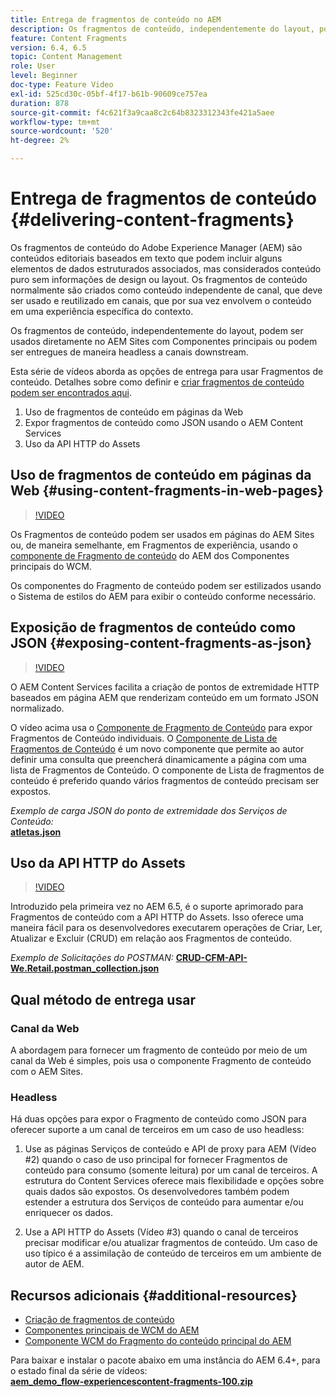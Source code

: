 ```yaml
---
title: Entrega de fragmentos de conteúdo no AEM
description: Os fragmentos de conteúdo, independentemente do layout, podem ser usados diretamente no AEM Sites com Componentes principais ou podem ser entregues de maneira headless a canais downstream.
feature: Content Fragments
version: 6.4, 6.5
topic: Content Management
role: User
level: Beginner
doc-type: Feature Video
exl-id: 525cd30c-05bf-4f17-b61b-90609ce757ea
duration: 878
source-git-commit: f4c621f3a9caa8c2c64b8323312343fe421a5aee
workflow-type: tm+mt
source-wordcount: '520'
ht-degree: 2%

---
```


# Entrega de fragmentos de conteúdo {#delivering-content-fragments}

Os fragmentos de conteúdo do Adobe Experience Manager (AEM) são conteúdos editoriais baseados em texto que podem incluir alguns elementos de dados estruturados associados, mas considerados conteúdo puro sem informações de design ou layout. Os fragmentos de conteúdo normalmente são criados como conteúdo independente de canal, que deve ser usado e reutilizado em canais, que por sua vez envolvem o conteúdo em uma experiência específica do contexto.

Os fragmentos de conteúdo, independentemente do layout, podem ser usados diretamente no AEM Sites com Componentes principais ou podem ser entregues de maneira headless a canais downstream.

Esta série de vídeos aborda as opções de entrega para usar Fragmentos de conteúdo. Detalhes sobre como definir e [criar fragmentos de conteúdo podem ser encontrados aqui](content-fragments-feature-video-use.md).

1. Uso de fragmentos de conteúdo em páginas da Web
2. Expor fragmentos de conteúdo como JSON usando o AEM Content Services
3. Uso da API HTTP do Assets

## Uso de fragmentos de conteúdo em páginas da Web {#using-content-fragments-in-web-pages}

>[!VIDEO](https://video.tv.adobe.com/v/22449?quality=12&learn=on)

Os Fragmentos de conteúdo podem ser usados em páginas do AEM Sites ou, de maneira semelhante, em Fragmentos de experiência, usando o [componente de Fragmento de conteúdo](https://experienceleague.adobe.com/docs/experience-manager-core-components/using/components/content-fragment-component.html?lang=pt-BR) do AEM dos Componentes principais do WCM.

Os componentes do Fragmento de conteúdo podem ser estilizados usando o Sistema de estilos do AEM para exibir o conteúdo conforme necessário.

## Exposição de fragmentos de conteúdo como JSON {#exposing-content-fragments-as-json}

>[!VIDEO](https://video.tv.adobe.com/v/22448?quality=12&learn=on)

O AEM Content Services facilita a criação de pontos de extremidade HTTP baseados em página AEM que renderizam conteúdo em um formato JSON normalizado.

O vídeo acima usa o [Componente de Fragmento de Conteúdo](https://experienceleague.adobe.com/docs/experience-manager-core-components/using/components/content-fragment-component.html?lang=pt-BR) para expor Fragmentos de Conteúdo individuais. O [Componente de Lista de Fragmentos de Conteúdo](https://experienceleague.adobe.com/docs/experience-manager-core-components/using/components/content-fragment-list.html) é um novo componente que permite ao autor definir uma consulta que preencherá dinamicamente a página com uma lista de Fragmentos de Conteúdo. O componente de Lista de fragmentos de conteúdo é preferido quando vários fragmentos de conteúdo precisam ser expostos.

*Exemplo de carga JSON do ponto de extremidade dos Serviços de Conteúdo:*\
**[atletas.json](assets/athletes.json)**

## Uso da API HTTP do Assets

>[!VIDEO](https://video.tv.adobe.com/v/26390?quality=12&learn=on)

Introduzido pela primeira vez no AEM 6.5, é o suporte aprimorado para Fragmentos de conteúdo com a API HTTP do Assets. Isso oferece uma maneira fácil para os desenvolvedores executarem operações de Criar, Ler, Atualizar e Excluir (CRUD) em relação aos Fragmentos de conteúdo.

*Exemplo de Solicitações do POSTMAN:*
**[CRUD-CFM-API-We.Retail.postman_collection.json](assets/CRUD-CFM-API-We.Retail.postman_collection.json)**

## Qual método de entrega usar

### Canal da Web

A abordagem para fornecer um fragmento de conteúdo por meio de um canal da Web é simples, pois usa o componente Fragmento de conteúdo com o AEM Sites.

### Headless

Há duas opções para expor o Fragmento de conteúdo como JSON para oferecer suporte a um canal de terceiros em um caso de uso headless:

1. Use as páginas Serviços de conteúdo e API de proxy para AEM (Vídeo #2) quando o caso de uso principal for fornecer Fragmentos de conteúdo para consumo (somente leitura) por um canal de terceiros. A estrutura do Content Services oferece mais flexibilidade e opções sobre quais dados são expostos. Os desenvolvedores também podem estender a estrutura dos Serviços de conteúdo para aumentar e/ou enriquecer os dados.

2. Use a API HTTP do Assets (Vídeo #3) quando o canal de terceiros precisar modificar e/ou atualizar fragmentos de conteúdo. Um caso de uso típico é a assimilação de conteúdo de terceiros em um ambiente de autor de AEM.

## Recursos adicionais {#additional-resources}

* [Criação de fragmentos de conteúdo](content-fragments-feature-video-use.md)
* [Componentes principais de WCM do AEM](https://experienceleague.adobe.com/docs/experience-manager-core-components/using/introduction.html?lang=pt-BR)
* [Componente WCM do Fragmento do conteúdo principal do AEM](https://experienceleague.adobe.com/docs/experience-manager-core-components/using/components/content-fragment-component.html?lang=pt-BR)

Para baixar e instalar o pacote abaixo em uma instância do AEM 6.4+, para o estado final da série de vídeos:\
**[aem_demo_flow-experiencescontent-fragments-100.zip](assets/aem_demo_fluid-experiencescontent-fragments-100.zip)**
